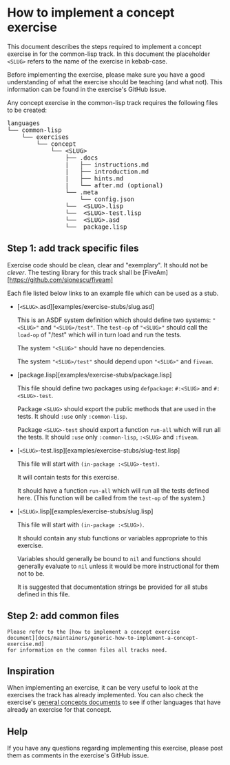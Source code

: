 # How to implement a concept exercise

This document describes the steps required to implement a concept
exercise in for the common-lisp track. In this document the
placeholder `<SLUG>` refers to the name of the exercise in kebab-case.

Before implementing the exercise, please make sure you have a good
understanding of what the exercise should be teaching (and what not).
This information can be found in the exercise's GitHub issue.

Any concept exercise in the common-lisp track requires the following files to
be created:

<pre>
languages
└── common-lisp
    └── exercises
        └── concept
            └── &lt;SLUG&gt;
                ├── .docs
                |   ├── instructions.md
                |   ├── introduction.md
                |   ├── hints.md
                |   └── after.md (optional)
                └── .meta
                    └── config.json
                └──  &lt;SLUG&gt;.lisp
                └──  &lt;SLUG&gt;-test.lisp
                └──  &lt;SLUG&gt;.asd
                └──  package.lisp
</pre>

## Step 1: add track specific files

Exercise code should be clean, clear and "exemplary". It should not be
*clever*. The testing library for this track shall be
[FiveAm][https://github.com/sionescu/fiveam]

Each file listed below links to an example file which can be used as a
stub. 

* [`<SLUG>`.asd][examples/exercise-stubs/slug.asd]

    This is an ASDF system definition which should define two systems:
    `"<SLUG>"` and `"<SLUG>/test"`. The `test-op` of `"<SLUG>"` should
    call the `load-op` of "<SLUG>/test" which will in turn load and
    run the tests.
    
    The system `"<SLUG>"` should have no dependencies.
    
    The system `"<SLUG>/test"` should depend upon `"<SLUG>"` and
    `fiveam`. 
    
* [package.lisp][examples/exercise-stubs/package.lisp]

    This file should define two packages using `defpackage`:
    `#:<SLUG>` and `#:<SLUG>-test`.
    
    Package `<SLUG>` should export the public methods that are used in
    the tests. It should `:use` only `:common-lisp`.
    
    Package `<SLUG>-test` should export a function `run-all` which
    will run all the tests. It should `:use` only `:common-lisp`,
    `:<SLUG>` and `:fiveam`.

* [`<SLUG>`-test.lisp][examples/exercise-stubs/slug-test.lisp]

    This file will start with `(in-package :<SLUG>-test)`.
    
    It will contain tests for this exercise.
    
    It should have a function `run-all` which will run all the tests
    defined here. (This function will be called from the `test-op` of
    the system.)

* [`<SLUG>`.lisp][examples/exercise-stubs/slug.lisp]

    This file will start with `(in-package :<SLUG>)`.
    
    It should contain any stub functions or variables appropriate to
    this exercise.
    
    Variables should generally be bound to `nil` and functions should
    generally evaluate to `nil` unless it would be more instructional
    for them not to be.
    
    It is suggested that documentation strings be provided for all
    stubs defined in this file.

## Step 2: add common files

    Please refer to the [how to implement a concept exercise
    document][docs/maintainers/generic-how-to-implement-a-concept-exercise.md]
    for information on the common files all tracks need.

## Inspiration

When implementing an exercise, it can be very useful to look at the
exercises the track has already implemented. You can also check the
exercise's [general concepts documents][reference] to see if other
languages that have already an exercise for that concept.

## Help

If you have any questions regarding implementing this exercise, please
post them as comments in the exercise's GitHub issue.

[docs-concept-exercises]: ../concept-exercises.md
[reference]: ../../reference/concepts/README.md


